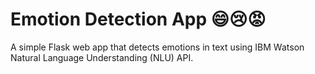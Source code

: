 # Emotion Detection App 😄😢😡

A simple Flask web app that detects emotions in text using IBM Watson Natural Language Understanding (NLU) API.
